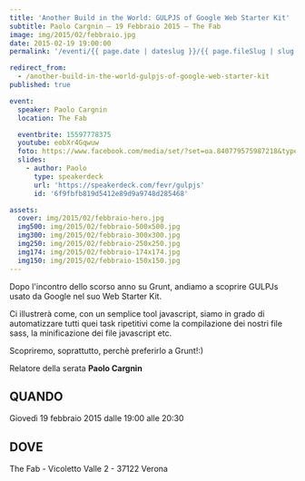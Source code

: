 ```yaml
---
title: 'Another Build in the World: GULPJS of Google Web Starter Kit'
subtitle: Paolo Cargnin – 19 Febbraio 2015 – The Fab
image: img/2015/02/febbraio.jpg
date: 2015-02-19 19:00:00
permalink: '/eventi/{{ page.date | dateslug }}/{{ page.fileSlug | slug }}/index.html'

redirect_from:
  - /another-build-in-the-world-gulpjs-of-google-web-starter-kit
published: true

event:
  speaker: Paolo Cargnin
  location: The Fab

  eventbrite: 15597778375
  youtube: eobXr4Gqwuw
  foto: https://www.facebook.com/media/set/?set=oa.840779575987218&type=1
  slides:
    - author: Paolo
      type: speakerdeck
      url: 'https://speakerdeck.com/fevr/gulpjs'
      id: '6f9fbfb819d5412e89d9a9748d285468'

assets:
  cover: img/2015/02/febbraio-hero.jpg
  img500: img/2015/02/febbraio-500x500.jpg
  img300: img/2015/02/febbraio-300x300.jpg
  img250: img/2015/02/febbraio-250x250.jpg
  img174: img/2015/02/febbraio-174x174.jpg
  img150: img/2015/02/febbraio-150x150.jpg
---
```


Dopo l'incontro dello scorso anno su Grunt, andiamo a scoprire GULPJs usato da Google nel suo Web Starter Kit.

Ci illustrerà come, con un semplice tool javascript, siamo in grado di automatizzare tutti quei task ripetitivi
come la compilazione dei nostri file sass, la minificazione dei file javascript etc.

Scopriremo, soprattutto, perchè preferirlo a Grunt!:)

Relatore della serata **Paolo Cargnin**

## QUANDO

Giovedì 19 febbraio 2015 dalle 19:00 alle 20:30

## DOVE

The Fab - Vicoletto Valle 2 - 37122 Verona
